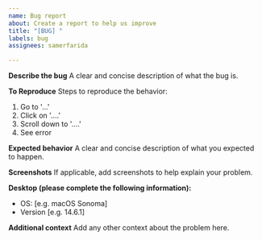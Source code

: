 ```yaml
---
name: Bug report
about: Create a report to help us improve
title: "[BUG] "
labels: bug
assignees: samerfarida

---
```


**Describe the bug**
A clear and concise description of what the bug is.

**To Reproduce**
Steps to reproduce the behavior:
1. Go to '...'
2. Click on '....'
3. Scroll down to '....'
4. See error

**Expected behavior**
A clear and concise description of what you expected to happen.

**Screenshots**
If applicable, add screenshots to help explain your problem.

**Desktop (please complete the following information):**
 - OS: [e.g. macOS Sonoma]
 - Version [e.g. 14.6.1]

**Additional context**
Add any other context about the problem here.
